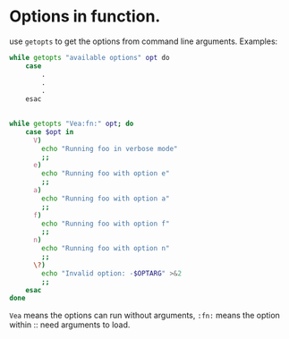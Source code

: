 # Options in function.
use `getopts` to get the options from command line arguments.
Examples:
```sh
while getopts "available options" opt do
    case
        .
        .
        .
    esac
    
```
```sh
while getopts "Vea:fn:" opt; do
    case $opt in
      V)
        echo "Running foo in verbose mode"
        ;;
      e)
        echo "Running foo with option e"
        ;;
      a)
        echo "Running foo with option a"
        ;;
      f)
        echo "Running foo with option f"
        ;;
      n)
        echo "Running foo with option n"
        ;;
      \?)
        echo "Invalid option: -$OPTARG" >&2
        ;;
    esac
done
```
`Vea` means the options can run without arguments, `:fn:` means the option within :: 
need arguments to load.
